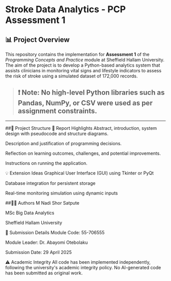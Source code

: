 # Stroke Data Analytics - PCP Assessment 1

## 📊 Project Overview

This repository contains the implementation for **Assessment 1** of the *Programming Concepts and Practice* module at Sheffield Hallam University. The aim of the project is to develop a Python-based analytics system that assists clinicians in monitoring vital signs and lifestyle indicators to assess the risk of stroke using a simulated dataset of 172,000 records.

>## ❗ **Note**: No high-level Python libraries such as Pandas, NumPy, or CSV were used as per assignment constraints.

---

##📁 Project Structure
📄 Report Highlights
Abstract, introduction, system design with pseudocode and structure diagrams.

Description and justification of programming decisions.

Reflection on learning outcomes, challenges, and potential improvements.

Instructions on running the application.

💡 Extension Ideas
Graphical User Interface (GUI) using Tkinter or PyQt

Database integration for persistent storage

Real-time monitoring simulation using dynamic inputs

##👨‍⚕️ Authors
M Nadi Shor Satpute

MSc Big Data Analytics

Sheffield Hallam University

📅 Submission Details
Module Code: 55-706555

Module Leader: Dr. Abayomi Otebolaku

Submission Date: 29 April 2025

⚠️ Academic Integrity
All code has been implemented independently, following the university's academic integrity policy. No AI-generated code has been submitted as original work.
